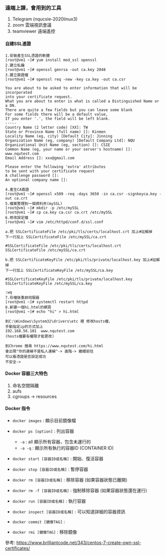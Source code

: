 ### 遠端上課，會用到的工具
1. Telegram (nqucsie-2020linux3)
2. zoom 雲端視訊會議
3. teamviewer 遠端遙控

#### 自建SSL憑證
```shell
1.安裝產生SSL憑證的軟體
[root@vm1 ~]# yum install mod_ssl openssl
2.建立私鑰
[root@vm1 ~]# openssl genrsa -out ca.key 2048
3.建立簽證檔
[root@vm1 ~]# openssl req -new -key ca.key -out ca.csr
 
You are about to be asked to enter information that will be incorporated
into your certificate request.
What you are about to enter is what is called a Distinguished Name or a DN.
There are quite a few fields but you can leave some blank
For some fields there will be a default value,
If you enter '.', the field will be left blank.
-----
Country Name (2 letter code) [XX]: TW
State or Province Name (full name) []: Kinmen
Locality Name (eg, city) [Default City]: Jinning
Organization Name (eg, company) [Default Company Ltd]: NQU
Organizational Unit Name (eg, section) []: CSIE
Common Name (eg, your name or your server's hostname) []: www.nqutest.com
Email Address []: xxx@gmail.com
 
Please enter the following 'extra' attributes
to be sent with your certificate request
A challenge password []:
An optional company name []:

4.產生CA簽證
[root@vm1 ~]# openssl x509 -req -days 3650 -in ca.csr -signkeyca.key -out ca.crt
5.檔案整理到一個資料夾(mySSL)
[root@vm1 ~]# mkdir -p /etc/mySSL
[root@vm1 ~]# cp ca.key ca.csr ca.crt /etc/mySSL
6.修改設定檔
[root@vm1 ~]# vim /etc/httpd/conf.d/ssl.conf 

a.把 SSLCertificateFile /etc/pki/tls/certs/localhost.crt 加上#註解掉
下一行加上 SSLCertificateFile /etc/mySSL/ca.crt

#SSLCertificateFile /etc/pki/tls/certs/localhost.crt
SSLCertificateFile /etc/mySSL/ca.crt

b.把 SSLCertificateKeyFile /etc/pki/tls/private/localhost.key 加上#註解掉
下一行加上 SSLCertificateKeyFile /etc/mySSL/ca.key

#SSLCertificateKeyFile /etc/pki/tls/private/localhost.key
SSLCertificateKeyFile /etc/mySSL/ca.key

:wq
7.存檔後重啟伺服器
[root@vm1 ~]# systemctl restart httpd
8.新建一個hi.html的網頁
[root@vm1 ~]# echo "hi" > hi.html
```
```
到C:\Windows\System32\drivers\etc 裡 修改hosts檔，
手動指定ip的方式加上
192.168.56.101  www.nqutest.com
(hosts檔要有權限才能更改)

到Chrome 搜尋 https://www.nqutest.com/hi.html
會出現"你的連線不是私人連線"-> 進階-> 繼續前往
可以看憑證是否設定成功
不安全->
```

#### Docker 容器三大特色
1. 命名空間隔離
2. aufs
3. cgroups -> resources

#### Docker 指令
* `docker images` : 顯示目前鏡像檔
* `docker ps [option]` : 列出容器
  * `-a` : all 顯示所有容器，包含未運行的
  * `-a -q` : 顯示所有執行的容器ID (CONTAINER ID)
* `docker start [容器ID或名稱]` : 開始、復活容器
* `docker stop [容器ID或名稱]` : 暫停容器
* `docker rm [容器ID或名稱]` : 移除容器 (如果容器狀態已離開)
* `docker rm -f [容器ID或名稱]` : 強制移除容器 (如果容器狀態還在運行)
* `docker run [容器ID或名稱]` : 執行容器
* `docker inspect [容器ID或名稱]` : 可以知道詳細的容器資訊

* `docker commit [鏡像TAG]` : 
* `docker rmi [鏡像TAG]` : 移除鏡像

參考: https://www.brilliantcode.net/343/centos-7-create-own-ssl-certificates/
